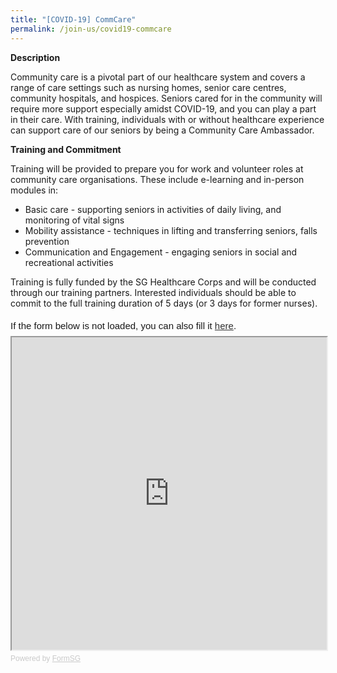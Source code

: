 ```yaml
---
title: "[COVID-19] CommCare"
permalink: /join-us/covid19-commcare
---
```

**Description**

Community care is a pivotal part of our healthcare system and covers a range of care settings such as nursing homes, senior care centres, community hospitals, and hospices. Seniors cared for in the community will require more support especially amidst COVID-19, and you can play a part in their care. With training, individuals with or without healthcare experience can support care of our seniors by being a Community Care Ambassador.

**Training and Commitment**

Training will be provided to prepare you for work and volunteer roles at community care organisations. These include e-learning and in-person modules in:
* Basic care - supporting seniors in activities of daily living, and monitoring of vital signs
* Mobility assistance - techniques in lifting and transferring seniors, falls prevention
* Communication and Engagement - engaging seniors in social and recreational activities

Training is fully funded by the SG Healthcare Corps and will be conducted through our training partners. Interested individuals should be able to commit to the full training duration of 5 days (or 3 days for former nurses).

<div style="font-family:Sans-Serif;font-size:15px;color:#000;opacity:0.9;padding-top:5px;padding-bottom:8px">If the form below is not loaded, you can also fill it <a href="https://form.gov.sg/609b2c037edfbf0011a46ebe">here</a>.</div>

<!-- Change the width and height values to suit you best -->
<iframe id="iframe" src="https://form.gov.sg/609b2c037edfbf0011a46ebe" style="width:100%;height:500px"></iframe>

<div style="font-family:Sans-Serif;font-size:12px;color:#999;opacity:0.5;padding-top:5px">Powered by <a href="https://form.gov.sg" style="color: #999">FormSG</a></div>